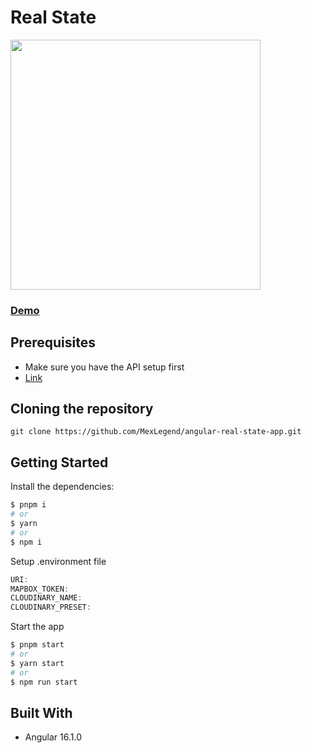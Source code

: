 # Real State

<img src="https://res.cloudinary.com/devmexsoft/image/upload/v1691990365/AngularRealState/Real_State_Thumbnail_yv0n1s.png" height="400px"/>

### [Demo](https://angular-real-state-app.vercel.app)

## Prerequisites
- Make sure you have the API setup first
- [Link](https://github.com/MexLegend/angular-real-state-api)

## Cloning the repository

```shell
git clone https://github.com/MexLegend/angular-real-state-app.git
```

## Getting Started

Install the dependencies:

```sh
$ pnpm i
# or
$ yarn
# or
$ npm i
```

Setup .environment file

```js
URI: 
MAPBOX_TOKEN: 
CLOUDINARY_NAME:
CLOUDINARY_PRESET:
```

Start the app

```sh
$ pnpm start
# or
$ yarn start
# or
$ npm run start
```

## Built With

- Angular 16.1.0

